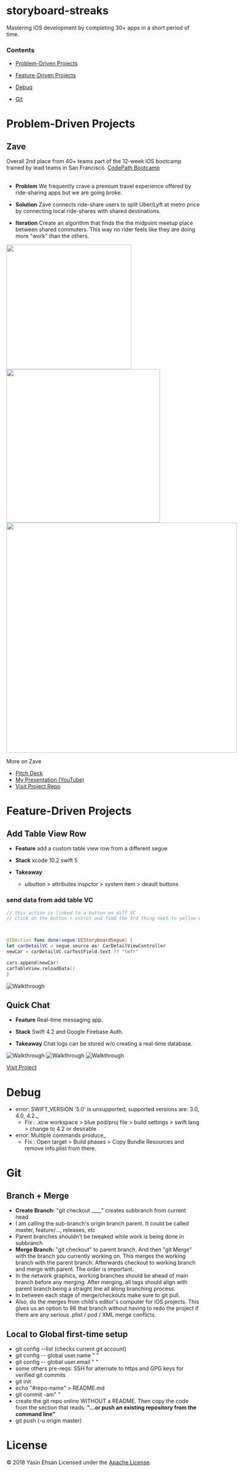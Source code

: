 # storyboard-streaks
Mastering iOS development by completing 30+ apps in a short period of time.

### Contents
- [Problem-Driven Projects](#Problem-Driven-Projects)
- [Feature-Driven Projects](#Feature-Driven-Projects)

- [Debug](#Debug)
- [Git](#Git)


# Problem-Driven Projects
## Zave

Overall 2nd place from 40+ teams part of the 12-week iOS bootcamp trained by lead teams in San Francisco. [CodePath Bootcamp](https://codepath.org/) <br/> <br/>

- **Problem** We frequently crave a premium travel experience offered by ride-sharing apps but we are going broke.

- **Solution** Zave connects ride-share users to split Uber/Lyft at metro price by connecting local ride-shares with shared destinations.

- **Iteration** Create an algorithm that finds the the midpoint meetup place between shared commuters. This way no rider feels like they are doing more "work" than the others.

<div style="display: inline-block;">
  <img src="assets/zave-marvel.gif"  width="325">
  <img src="assets/zave.gif"  width="400">
  <img src="assets/zave-wireframe.jpg"  width="600">
</div>

More on Zave
- [Pitch Deck](assets/zave-ppt)
- [My Presentation (YouTube)](https://www.youtube.com/watch?v=6r5Ytpu9XV8)
- [Visit Project Repo](https://github.com/ZaveApp/product)



# Feature-Driven Projects
## Add Table View Row
- **Feature** add a custom table view row from a different segue

- **Stack** xcode 10.2 swift 5

- **Takeaway**
    - uibutton > attributes inspctor > system item > deault buttons

### send data from add table VC
```Swift
// this action is linked to a button on diff VC
// click on the button + cntrol and fimd the 3rd thing next to yellow moon AKA EXIT



@IBAction func done(segue:UIStoryboardSegue) {
let carDetailVC = segue.source as! CarDetailViewController
newCar = carDetailVC.carTestField.text ?? "lmfr"

cars.append(newCar)
carTableView.reloadData()
}

```

![Walkthrough](assets/featurerow.gif)
<!--[Visit Project](https://github.com/YasinEhsan/TableViewAddRow) -->


## Quick Chat
- **Feature** Real-time messaging app.

- **Stack** Swift 4.2 and Google Firebase Auth.

- **Takeaway** Chat logs can be stored w/o creating a real-time database.

![Walkthrough](https://media.giphy.com/media/YmWRtu4uTtpNdMmzby/giphy.gif)
![Walkthrough](https://media.giphy.com/media/eMbT3ythr2paAECoNq/giphy.gif)
![Walkthrough](https://media.giphy.com/media/dyFdCbF2taTzKVcjyA/giphy.gif)

[Visit Project](https://github.com/YasinEhsan/quick-chat)


# Debug
- error: SWIFT_VERSION '5.0' is unsupported, supported versions are: 3.0, 4.0, 4.2._  
    - Fix : .xcw workspace > blue pod/proj file > build settings > swift lang > change to 4.2 or desirable
- error: Multiple commands produce_
    - Fix : Open target > Build phases > Copy Bundle Resources and remove info.plist from there.


# Git
## Branch + Merge
- **Create Branch:** "git checkout ____" creates subbranch from current head
- I am calling the sub-branch's origin branch parent. It could be called master, feature/..., releases, etc
- Parent branches shouldn't be tweaked while work is being done in subbranch
- **Merge Branch:** "git checkout" to parent branch. And then "git Merge" with the branch you currently working on. This merges the working branch with the parent branch. Afterwards checkout to working branch and merge with parent. The order is important.
- In the network graphics, working branches should be ahead of main branch before any merging. After merging, all tags should align with parent branch being a straight line all along branching process.
- In between each stage of merge/checkouts make sure to git pull.
- Also, do the merges from child's editor's computer for iOS projects. This gives us an option to 86 that branch without having to redo the project if there are any serious .plist / pod / XML merge conflicts.


## Local to Global first-time setup
- git config --list (checks current git account)
- git config -- global user.name " "
- git config -- global user.email " "
- some others pre-reqs: SSH for alternate to https and GPG keys for verified git commits
- git init
- echo "#repo-name" > README.md
- git commit -am" "
- create the git repo online WITHOUT a README. Then copy the code from the section that reads: **"...or push an existing repository from the command line"**
- git push (-u origin master)


# License
© 2018 Yasin Ehsan
Licensed under the [Apache License](LICENSE).
